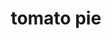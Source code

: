 ---
id: 593044f844e3ce00113dfb5a
servings: 6
notes: ingredients6 servings 468 cals1 (9 inch) deep dish pie crust 4 large tomatoes; peeled and sliced organic heirloom tomatoes 1/2 cup chopped fresh basil 3 green onions; thinly sliced 1/2 pound bacon - cooked; drained; and chopped 1/2 teaspoon garlic powder 1 teaspoon dried oregano 1/2 teaspoon crushed red pepper 2 cups shredded cheddar cheese 1/4 cup mayonnaise preheat oven to 375 degrees f (190 degrees c).bake your pie in the lower third of the oven. this will allow the bottom crust to become crisp while the top shouldn't get overly browned. brush beaten egg white or whole egg onto the sides and bottom of pie shells (for single-crust pies).in alternating layers; fill pastry shell with tomatoes; basil; scallions; bacon; garlic powder; oregano; and red pepper. in a small bowl; mix cheese with mayonnaise. spread mixture over top of pie. cover loosely with aluminum foil.bake in preheated oven for 30 minutes. remove foil from top of pie and bake an additional 30 minutes. serve warm or cold.
directions:
ingredients:
rating: 4
ease: intermediate
category: main course
href: 'https://allrecipes.com/recipe/15807/tomato-pie-i/?event8=1&prop24=sr_title&e11=tomato%20pie&e8=quick%20search&event10=1&e7=home%20page'
totalTime:
cookTime:
prepTime:
title: tomato pie
path: /tomato-pie
---